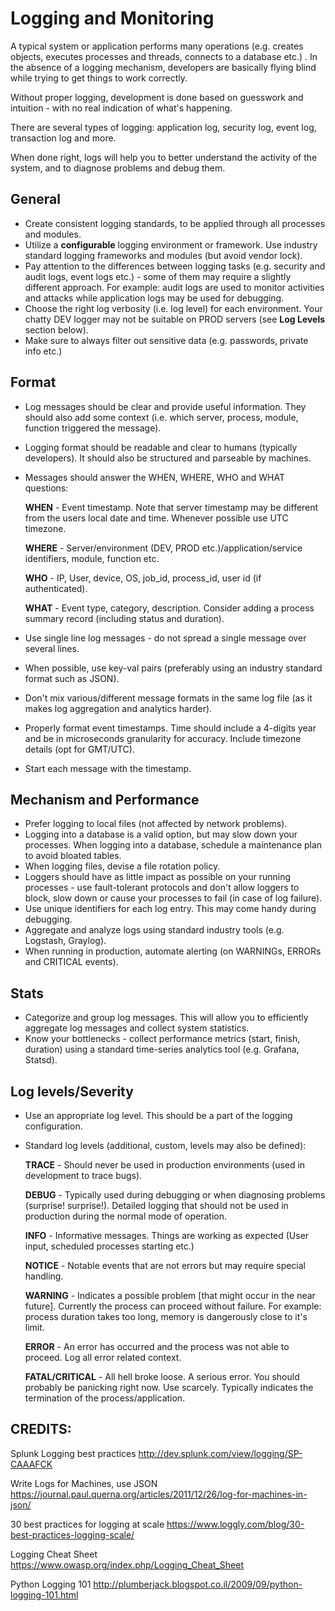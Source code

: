 Logging and Monitoring
======================

A typical system or application performs many operations (e.g. creates objects,
executes processes and threads, connects to a database etc.) . In the absence
of a logging mechanism, developers are basically flying blind while trying to
get things to work correctly.

Without proper logging, development is done based on guesswork and intuition -
with no real indication of what's happening.

There are several types of logging: application log, security log, event log,
transaction log and more.

When done right, logs will help you to better understand the activity of the
system, and to diagnose problems and debug them.


General
-------
* Create consistent logging standards, to be applied through all processes and
  modules.
* Utilize a **configurable** logging environment or framework.
  Use industry standard logging frameworks and modules (but avoid vendor lock).
* Pay attention to the differences between logging tasks (e.g. security and
  audit logs, event logs etc.) - some of them may require a slightly different
  approach. For example: audit logs are used to monitor activities and attacks
  while application logs may be used for debugging.
* Choose the right log verbosity (i.e. log level) for each environment.
  Your chatty DEV logger may not be suitable on PROD servers (see **Log Levels**
  section below).
* Make sure to always filter out sensitive data (e.g. passwords, private info etc.)


Format
------
* Log messages should be clear and provide useful information. They should also
  add some context (i.e. which server, process, module, function triggered
  the message).
* Logging format should be readable and clear to humans (typically developers).
  It should also be structured and parseable by machines.
* Messages should answer the WHEN, WHERE, WHO and WHAT questions:

  **WHEN** - Event timestamp. Note that server timestamp may be different from
  the users local date and time. Whenever possible use UTC timezone.

  **WHERE** - Server/environment (DEV, PROD etc.)/application/service identifiers, module, function etc.

  **WHO** - IP, User, device, OS, job_id, process_id, user id (if authenticated).

  **WHAT** - Event type, category, description. Consider adding a process summary record (including status and duration).

* Use single line log messages - do not spread a single message over several lines.
* When possible, use key-val pairs (preferably using an industry standard format
  such as JSON).
* Don't mix various/different message formats in the same log file (as it
  makes log aggregation and analytics harder).
* Properly format event timestamps. Time should include a 4-digits year and be
  in microseconds granularity for accuracy. Include timezone details (opt for
  GMT/UTC).
* Start each message with the timestamp.


Mechanism and Performance
-------------------------
* Prefer logging to local files (not affected by network problems).
* Logging into a database is a valid option, but may slow down your processes.
  When logging into a database, schedule a maintenance plan to avoid bloated tables.
* When logging files, devise a file rotation policy.
* Loggers should have as little impact as possible on your running processes -
  use fault-tolerant protocols and don't allow loggers to block, slow down or cause your processes to fail (in case of log failure).
* Use unique identifiers for each log entry. This may come handy during debugging.
* Aggregate and analyze logs using standard industry tools (e.g. Logstash, Graylog).
* When running in production, automate alerting (on WARNINGs, ERRORs and
  CRITICAL events).


Stats
-----
* Categorize and group log messages. This will allow you to efficiently
  aggregate log messages and collect system statistics.
* Know your bottlenecks - collect performance metrics (start, finish, duration)
  using a standard time-series analytics tool (e.g. Grafana, Statsd).


Log levels/Severity
-------------------
* Use an appropriate log level. This should be a part of the logging configuration.
* Standard log levels (additional, custom, levels may also be defined):

  **TRACE** - Should never be used in production environments (used in
  development to trace bugs).

  **DEBUG** - Typically used during debugging or when diagnosing problems
  (surprise! surprise!). Detailed logging that should not be used in production
  during the normal mode of operation.

  **INFO** - Informative messages. Things are working as expected (User input,
  scheduled processes starting etc.)

  **NOTICE** - Notable events that are not errors but may require special handling.

  **WARNING** - Indicates a possible problem [that might occur in the near future].
  Currently the process can proceed without failure.
  For example: process duration takes too long, memory is dangerously close to
  it's limit.

  **ERROR** - An error has occurred and the process was not able to proceed.
  Log all error related context.

  **FATAL/CRITICAL** - All hell broke loose. A serious error. You should probably
  be panicking right now. Use scarcely. Typically indicates the termination of
  the process/application.


CREDITS:
-------

Splunk Logging best practices
http://dev.splunk.com/view/logging/SP-CAAAFCK

Write Logs for Machines, use JSON
https://journal.paul.querna.org/articles/2011/12/26/log-for-machines-in-json/

30 best practices for logging at scale
https://www.loggly.com/blog/30-best-practices-logging-scale/

Logging Cheat Sheet
https://www.owasp.org/index.php/Logging_Cheat_Sheet

Python Logging 101
http://plumberjack.blogspot.co.il/2009/09/python-logging-101.html
